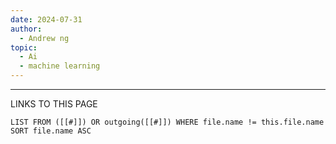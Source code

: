 ```yaml
---
date: 2024-07-31
author:
  - Andrew ng
topic:
  - Ai
  - machine learning
---
```












----
LINKS TO THIS PAGE 
```dataview
LIST FROM ([[#]]) OR outgoing([[#]]) WHERE file.name != this.file.name SORT file.name ASC 
```

